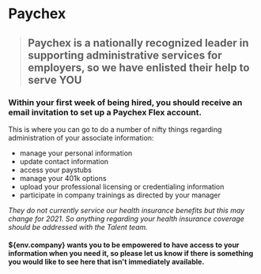 # Paychex

> ## Paychex is a nationally recognized leader in supporting administrative services for employers, so we have enlisted their help to serve YOU

### Within your first week of being hired, you should receive an email invitation to set up a Paychex Flex account.


This is where you can go to do a number of nifty things regarding administration of your associate information:
- manage your personal information 
- update contact information 
- access your paystubs 
- manage your 401k options
- upload your professional licensing or credentialing information 
- participate in company trainings as directed by your manager


*They do not currently service our health insurance benefits but this may change for 2021.  So anything regarding your health insurance coverage should be addressed with the Talent team.* 

#### ${env.company} wants you to be empowered to have access to your information when you need it, so please let us know if there is something you would like to see here that isn't immediately available. 

